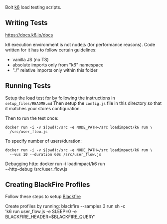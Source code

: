 Bolt [k6](https://github.com/loadimpact/k6) load testing scripts.

## Writing Tests

https://docs.k6.io/docs

k6 execution environment is not nodejs (for performance reasons).
Code written for it has to follow certain guidelines:

- vanilla JS (no TS)
- absolute imports only from "k6" namespace
- "./" relative imports only within this folder

## Running Tests

Setup the load test for by following the instructions in `setup_files/README.md`
Then setup the `config.js` file in this directory so that it matches your stores configuration.

Then to run the test once:

    docker run -i -v $(pwd):/src -e NODE_PATH=/src loadimpact/k6 run \
      /src/user_flow.js

To specify number of users/duration:

    docker run -i -v $(pwd):/src -e NODE_PATH=/src loadimpact/k6 run \
      --vus 10 --duration 60s /src/user_flow.js

Debugging http:
    docker run -i loadimpact/k6 run \
      --http-debug /src/user_flow.js

## Creating BlackFire Profiles 
Follow these steps to setup [Blackfire](https://www.notion.so/boltteam/Blackfire-17f549490e084c7a98097d7b37d2d0fd)

Create profiles by running: 
    blackfire --samples 3 run sh -c \
      'k6 run user_flow.js -e SLEEP=0 -e BLACKFIRE_HEADER=$BLACKFIRE_QUERY'

